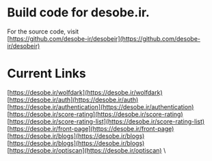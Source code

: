 # Build code for desobe.ir. 
For the source code, visit \
[https://github.com/desobe-ir/desobeir](https://github.com/desobe-ir/desobeir)

# Current Links
[https://desobe.ir/wolfdark](https://desobe.ir/wolfdark) \
[https://desobe.ir/auth](https://desobe.ir/auth) \
[https://desobe.ir/authentication](https://desobe.ir/authentication) \
[https://desobe.ir/score-rating](https://desobe.ir/score-rating) \
[https://desobe.ir/score-rating-list](https://desobe.ir/score-rating-list) \
[https://desobe.ir/front-page](https://desobe.ir/front-page) \
[https://desobe.ir/blogs](https://desobe.ir/blogs) \
[https://desobe.ir/blogs](https://desobe.ir/blogs) \
[https://desobe.ir/optiscan](https://desobe.ir/optiscan) \
